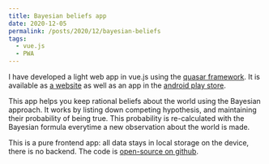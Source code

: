 ```yaml
---
title: Bayesian beliefs app
date: 2020-12-05
permalink: /posts/2020/12/bayesian-beliefs
tags:
  - vue.js
  - PWA
---
```


I have developed a light web app in vue.js using the [quasar framework](https://quasar.dev/).
It is available as [a website](http://jacqueskaiser.com/bayesian_beliefs/#/) as well as an app in the [android play store](https://play.google.com/store/apps/details?id=org.capacitor.bayesianbelief).

This app helps you keep rational beliefs about the world using the Bayesian approach.
It works by listing down competing hypothesis, and maintaining their probability of being true.
This probability is re-calculated with the Bayesian formula everytime a new observation about the world is made.

This is a pure frontend app: all data stays in local storage on the device, there is no backend.
The code is [open-source on github](https://github.com/jackokaiser/bayesian_beliefs).
